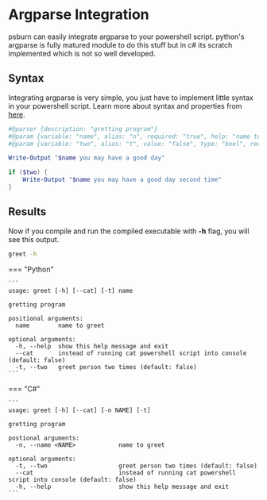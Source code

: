 # Argparse Integration

psburn can easily integrate argparse to your powershell script. python's argparse is fully matured module to do this stuff but in c# its scratch implemented which is not so well developed.

## Syntax

Integrating argparse is very simple, you just have to implement little syntax in your powershell script. Learn more about syntax and properties from [here](/psburn/documentation/argparse/).

```ps1
#@parser {description: "gretting program"}
#@param {variable: "name", alias: "n", required: "true", help: "name to greet"}
#@param {variable: "two", alias: "t", value: "false", type: "bool", required: "false", help: "greet person two times"}

Write-Output "$name you may have a good day"

if ($two) {
	Write-Output "$name you may have a good day second time"
}
```

## Results

Now if you compile and run the compiled executable with **-h** flag, you will see this output.

```bash
greet -h
```
	
=== "Python"

	```
	usage: greet [-h] [--cat] [-t] name

	gretting program

	positional arguments:
	  name        name to greet

	optional arguments:
	  -h, --help  show this help message and exit
	  --cat       instead of running cat powershell script into console (default: false)
	  -t, --two   greet person two times (default: false)
	```

=== "C#"

	```
	usage: greet [-h] [--cat] [-n NAME] [-t]

	gretting program

	postional arguments:
	  -n, --name <NAME>            name to greet

	optional arguments:
	  -t, --two                    greet person two times (default: false)
	  --cat                        instead of running cat powershell script into console (default: false)
	  -h, --help                   show this help message and exit
	```